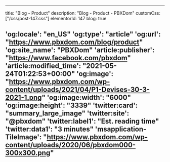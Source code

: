 ---

title: "Blog - Product"
description: "Blog - Product - PBXDom"
customCss: ["/css/post-147.css"]
elementorId: 147
blog: true

'og:locale': "en_US"
'og:type': "article"
'og:url': "https://www.pbxdom.com/blog/product"
'og:site_name': "PBXDom"
'article:publisher': "https://www.facebook.com/pbxdom"
'article:modified_time': "2021-05-24T01:22:53+00:00"
'og:image': "https://www.pbxdom.com/wp-content/uploads/2021/04/P1-Devises-30-3-2021-1.png"
'og:image:width': "6000"
'og:image:height': "3339"
'twitter:card': "summary_large_image"
'twitter:site': "@pbxdom"
'twitter:label1': "Est. reading time"
'twitter:data1': "3 minutes"
'msapplication-TileImage': "https://www.pbxdom.com/wp-content/uploads/2020/06/pbxdom000-300x300.png"
---